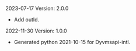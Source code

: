 2023-07-17 Version: 2.0.0
- Add outId.

2022-11-30 Version: 1.0.0
- Generated python 2021-10-15 for Dyvmsapi-intl.

